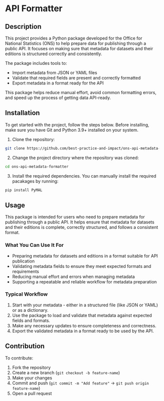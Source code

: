 # API Formatter
## Description 
This project provides a Python package developed for the Office for National Statistics (ONS) to help prepare data for publishing through a public API. It focuses on making sure that metadata for datasets and their editions is structured correctly and consistently.

The package includes tools to:

* Import metadata from JSON or YAML files
* Validate that required fields are present and correctly formatted
* Export metadata in a format ready for the API

This package helps reduce manual effort, avoid common formatting errors, and speed up the process of getting data API-ready.

## Installation 
To get started with the project, follow the steps below. Before installing, make sure you have Git and Python 3.9+ installed on your system. 

1. Clone the repository: 

```bash
git clone https://github.com/best-practice-and-impact/ons-api-metadata-formatter.git
```

2. Change the project directory where the repository was cloned: 
```bash
cd ons-api-metadata-formatter 
```
3. Install the required dependencies. You can manually install the required pacakages by running:

```bash
pip install PyMAL
```

## Usage
This package is intended for users who need to prepare metadata for publishing through a public API. It helps ensure that metadata for datasets and their editions is complete, correctly structured, and follows a consistent format.

### What You Can Use It For
 * Preparing metadata for datasets and editions in a format suitable for API publication
 * Validating metadata fields to ensure they meet expected formats and requirements
 * Reducing manual effort and errors when managing metadata
 * Supporting a repeatable and reliable workflow for metadata preparation

### Typical Workflow
1.	Start with your metadata - either in a structured file (like JSON or YAML) or as a dictionary.
2.	Use the package to load and validate that metadata against expected fields and formats.
3.	Make any necessary updates to ensure completeness and correctness.
4.	Export the validated metadata in a format ready to be used by the API.


## Contribution

To contribute:

1. Fork the repository
2. Create a new branch (`git checkout -b feature-name`)
3. Make your changes
4. Commit and push (`git commit -m "Add feature"` → `git push origin feature-name`)
5. Open a pull request


